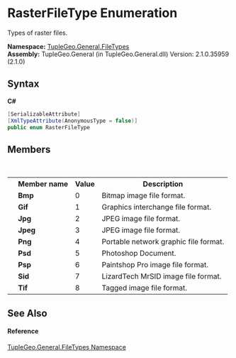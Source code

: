 # RasterFileType Enumeration
 

Types of raster files.

**Namespace:**&nbsp;<a href="N_TupleGeo_General_FileTypes">TupleGeo.General.FileTypes</a><br />**Assembly:**&nbsp;TupleGeo.General (in TupleGeo.General.dll) Version: 2.1.0.35959 (2.1.0)

## Syntax

**C#**<br />
``` C#
[SerializableAttribute]
[XmlTypeAttribute(AnonymousType = false)]
public enum RasterFileType
```


## Members
&nbsp;<table><tr><th></th><th>Member name</th><th>Value</th><th>Description</th></tr><tr><td /><td target="F:TupleGeo.General.FileTypes.RasterFileType.Bmp">**Bmp**</td><td>0</td><td>Bitmap image file format.</td></tr><tr><td /><td target="F:TupleGeo.General.FileTypes.RasterFileType.Gif">**Gif**</td><td>1</td><td>Graphics interchange file format.</td></tr><tr><td /><td target="F:TupleGeo.General.FileTypes.RasterFileType.Jpg">**Jpg**</td><td>2</td><td>JPEG image file format.</td></tr><tr><td /><td target="F:TupleGeo.General.FileTypes.RasterFileType.Jpeg">**Jpeg**</td><td>3</td><td>JPEG image file format.</td></tr><tr><td /><td target="F:TupleGeo.General.FileTypes.RasterFileType.Png">**Png**</td><td>4</td><td>Portable network graphic file format.</td></tr><tr><td /><td target="F:TupleGeo.General.FileTypes.RasterFileType.Psd">**Psd**</td><td>5</td><td>Photoshop Document.</td></tr><tr><td /><td target="F:TupleGeo.General.FileTypes.RasterFileType.Psp">**Psp**</td><td>6</td><td>Paintshop Pro image file format.</td></tr><tr><td /><td target="F:TupleGeo.General.FileTypes.RasterFileType.Sid">**Sid**</td><td>7</td><td>LizardTech MrSID image file format.</td></tr><tr><td /><td target="F:TupleGeo.General.FileTypes.RasterFileType.Tif">**Tif**</td><td>8</td><td>Tagged image file format.</td></tr></table>

## See Also


#### Reference
<a href="N_TupleGeo_General_FileTypes">TupleGeo.General.FileTypes Namespace</a><br />